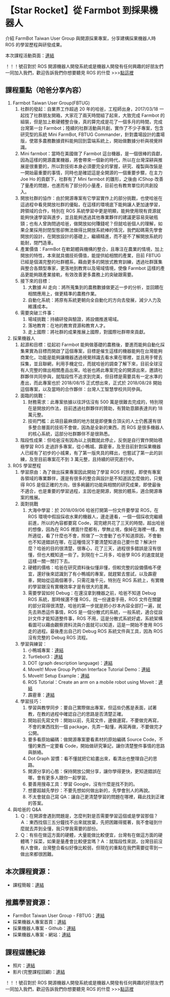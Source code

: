 # 【Star Rocket】從 Farmbot 到採果機器人
介紹 FarmBot Taiwan User Group 與開源採果專案，分享建構採果機器人時 ROS 的學習歷程與研發成果。

本次課程活動頁面：[連結](https://www.accupass.com/event/1811010804218309270900)

！！！號召對於 ROS 開源機器人開發系統或是機器人開發有任何興趣的好朋友們一同加入我們，歡迎告訴我們你想要聽見 ROS 的什麼 >>>[點這裡](http://bit.ly/2BKieyB)

## 課程重點（哈爸分享內容）
1. Farmbot Taiwan User Group(FBTUG) 
    1. 社群的發起：自業界工作超過 20 年的哈爸，工程師出身，2017/03/18 一起找了社群朋友開箱，大家花了兩天時間組了起來，大致完成 Farmbot 的組裝，但是加上軟硬體整合後，真的算完成是花了一個多月的時間，完成台灣第一台 Farmbot；陸續的社群活動與共創，實作了不少子專案，包含研究型的系統 Mini FarmBot, FBTUG Commander，針對農場設計的農場版，使眾多農務數據資料能夠回到雲端系統上，開始做數據分析與視覺辨識。
    2. Mini farmbot：當時在美國做了 Farmbot 這台機器，是一個很棒的貢獻，因為這樣的開源農業機器，將會帶來一個新的時代，所以在台灣深耕與推展是很重要的，所以對技術本身必須要完全的掌握，研究、複製與改裝是一開始最重要的事情，同時也是確認這是全開源的一個重要步驟，在主力 Joe Ho 的貢獻下，社群有了 Mini farmbot 的雛形，之後由 iCShop 改善了量產的問題，也進而有了部分的小量產，目前也有教育單位的共創投入。
    3. 開放社群的協作：由於開源專案有它學習實作上的部分挑戰，也使哈爸在這過程中看見開放社群的優點，在這樣的環境底下能夠讓人更加速學習，跨領域的合作，特別在 ROS 系統學習中更是明顯，能夠使用現有資源就能夠快速學習與進步，並且能夠透過其他專業夥伴的建議更容易突破瓶頸；也有人曾詢問過哈爸，做開放如何賺錢呢？但就哈爸個人的理解，如果企業採用封閉型態卻無法做得比開放系統棒的情況，我們起碼需先學會開放的設計，在開放設計的基礎上，繼續精進，而不是不了解開放系統的能耐，閉門造車。
    4. 產業價值：FarmBot 在軟韌體與機構的整合，且專注在農業的情境，加上開放的特性，本來就具備技術價值，能提供給相關的產業，目前 FBTUG 已經是個滿完整的社群體系，藉由更多的開放式教育訓練，透過社群匯集與整合各類型專家，更落地到教育以及場域情境，使像 Farmbot 這樣的產品更能夠跟產業接軌，有效改善更多農務上的突破跟需要。
    5. 接下來的目標：
        1. 大數據 AI 走向：將所蒐集到的農務數據做更近一步的分析，並回饋在相關應用上，做更精準的農務作業。
        2. 自動化系統：將原有系統更朝向全自動化的方向去發展，減少人力及維護成本。
    6. 需要突破三件事：
        1. 場域挑戰：持續研發與驗證，將設備推進場域。
        2. 落地教育：在地的教育資源和教育人才。
        3. 走上國際：將社群的成果推展上國際，對國際社群帶來貢獻。
2. 採果機器人
    1. 起源和目標：從起初 Farmbot 能夠做基礎的農務後，要進而能夠自動化採集果實為目標而開啟了這個專案，目標是催生這樣的機器能夠在台灣能夠商業化，功能是能夠讓機器透過視覺辨識去看水果在哪裡，並且用手臂去採集，並且聯網，利用手機定位，而就哈爸的調查了解下來，目前全球沒有人完整的做出相關產品出來。哈爸也將此專案完全的開源出來，邀請社群夥伴共同參與，就階段性不追求到完美，但目標是需要具有一定水準的產出，而此專案也於 2018/08/15 正式想出來，正式於 2018/08/28 開始這個專案，以及當時的合作夥伴：台灣人工智慧學校共同參與。
    2. 面臨的挑戰：
        1. 財務需求：此專案依據以往評估沒有 500 萬是很難去完成的，特別現在是開放的作法，目前透過社群夥伴的贊助，有贊助意願表達共約 18 萬元整。
        2. 技術門檻：此項目最麻煩的地方就是即便集合頂尖的人士仍舊還有很多整合層面的技術不會做，因為是全新的東西，而 ROS 是很多機器人的核心系統，這部分社群夥伴不是很熟悉。
    3. 階段性成果：但哈爸沒有因為以上挑戰就此停止，反倒是自行實作開始積極學習 ROS 走過許多專案，從小鴨城、霹靂車，及至目前針對採果機器人已經有了初步的小城果，有了第一版夾具的釋出，也嘗試了第一此的訓練，及至目前專案花不到 3 萬元整，且持續的研究進行中。
3. ROS 學習歷程
    1. 學習原由：為了做出採果專案因此開始了學習 ROS 的旅程，即使有專案各領域的專業夥伴，還是有很多的整合與設計是不知道該怎麼做的，只覺得 ROS 是個正確的方向，很多絢麗的功能與相關的研究成果，即使最後不適合，也是重要的學習過程，主因也是開源，開放的體系，適合開源專案的推展。
    2. 面對挑戰
        1. 大海中學習：於 2018/09/06 哈爸打開第一份文件要學習 ROS，在 ROS 環境中假設採收水果的機器人，邊走邊看，一個一個採收完繼續前進，所以的內容都要寫 Code，寫完總共花了三天的時間，超出哈爸的想像，因為在 ROS 裡面什麼都有，學無止境，像掉在海裡一樣，無所適從，看了什麼也不會，照做了一次會動了也不知道原因，不會動也不知道錯誤在哪，在這種情況下要清楚知道自己要什麼？解決什麼？哈爸的目的很清楚，很專心，花了三天，過程很多錯誤是沒有很懂，但也大概知道一些了。到現在十二月多，哈爸學 ROS 的速度就是這樣一關一關打下去。
        2. 硬體的價格：哈爸在研究資料後似懂非懂，但較完整的設備價格不便宜，還好後來認識到了有小鴨城的專案，就趕緊去嘗試，以及霹靂車，開始從這兩個著手，只需花幾千元，特別在 ROS 系統上，有實機的學習跟沒有實機效率才是有很大的差異。
        3. 需要學習如何 Debug：在還沒拿到機器之前，哈爸不知道 Debug ROS 系統，那時候還不懂 ROS，找一份速查手冊，ROS 文件在關鍵的部分寫得很清楚，哈爸的第一步就是把小抄本內容全部打一遍，就先去熟悉這件事情，ROS 是一個分散式的系統，一般系統，適合從設計文件才能知道整件事，ROS 不用，這是分散式系統好處，系統架構看圖可以藉由觀察資料流與介面就可以知道，這是一開始不會用 ROS 走的過程。最後產出自己的 Debug ROS 系統文件與工具，因為 ROS 沒有完整的 Debug ROS 流程。
    3. 學習與練習：
        1. 小鴨城專案：[連結](https://www.duckietown.org/)
        2. Turtlebot3：[連結](http://emanual.robotis.com/docs/en/platform/turtlebot3/overview/)
        3. DOT (graph description language)：[連結](https://en.wikipedia.org/wiki/DOT_(graph_description_language))
        4. MoveIt! Move Group Python Interface Tutorial Demo：[連結](https://www.youtube.com/watch?v=3MA5ebXPLsc&feature=youtu.be)
        5. MoveIt! Setup Example：[連結](https://www.youtube.com/watch?v=asg-thB3mwA)
        6. ROS Tutorial：Create an arm on a mobile robot using Moveit：[連結](https://www.youtube.com/watch?v=l4dtSRvlAjg)
        7. 霹靂車：[連結](https://www.icshop.com.tw/product_info.php/products_id/26775)
    5. 學習技巧：
        1. 學習與教學同步：要自己實際做出專案，但這些仍舊是表面，試著教，在教的過程中確認自己的思路是否清楚正確。
        2. 開始前先寫文件：開始以前，先寫文件，邊做邊寫，不要做完再寫，不會的東西找到一個 package，先弄一點懂，再寫再做，不要做完才公開。
        3. 要多看原始編碼：做開源專案要看素材的原始編碼 Source Code，不懂的東西一定要看 Code，開始做研究筆記，讓你清楚整件事情的思路與脈絡。
        4. Dot Graph 習慣：看不懂就把它給畫出來，看清出也整理自己的思路。
        5. 開源分享的心態：保持開放公開分享，讓你學得更快，更知道錯誤在哪，會有更多人跟你一起學習。
        6. 要善用搜尋工具：學習 Google，沒有什麼是找不到的。
        7. 想要超越先學抄：不要先想如何做出新的，先學會別人的再說。
        8. 不太會就自己寫 QA：讓自己更清楚學習的問題在哪裡，藉此找到正確的答案。
4. 與哈爸的 Q&A
    1. Ｑ：在開源會遇到問題是，怎麼判對是否需要學習這個或是學習那個？Ａ：東西找個三五分鐘找不出來就放棄，先把困難得擺著，我不會碰到什麼就去弄到全懂，我只學我需要的部份。
    2. Ｑ：有些在做這方面的硬體，大量能做比較便宜，台灣有在做這方面的硬體嗎？採菜，如果是量產會比較便宜嗎？Ａ：就階段性來説，台灣目前沒有人會做，台灣整合看似好像比較弱，但現在的重點在我們需要從零到一做出來都很困難。

## 本次課程資源：
* 課程簡報：[連結](https://drive.google.com/drive/folders/1EoFXTLb8Z40Jb0Daifq7tuchAjVljeI0?usp=sharing)

## 推薦學習資源：
* FarmBot Taiwan User Group - FBTUG：[連結](https://www.facebook.com/groups/FarmBotTUG/)
* 採果機器人專案首頁：[連結](http://bit.ly/2Qqgz79)
* 採果機器人專案 - Github：[連結](https://github.com/FBTUG)
* 採果機器人專案 - 網站：[連結](https://fbtug.github.io/FarmHarvestBot/)

## 課程媒體紀錄
* 照片：[連結](https://drive.google.com/drive/folders/1EdVMi9yEEG1kAlrEjz3XSMJjSxBoaCQC?usp=sharing)
* 影片(完整課程回顧)：[連結](http://bit.ly/2PTTPM4)


！！！號召對於 ROS 開源機器人開發系統或是機器人開發有任何興趣的好朋友們一同加入我們，歡迎告訴我們你想要聽見 ROS 的什麼 >>>[點這裡](http://bit.ly/2BKieyB)
